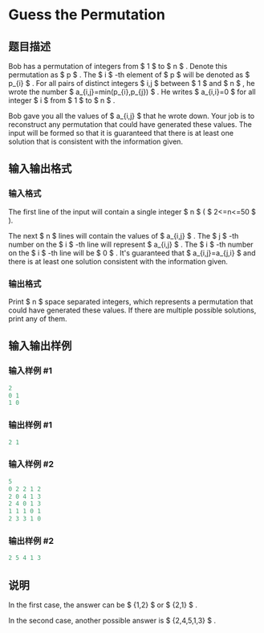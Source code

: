 # Guess the Permutation

## 题目描述

Bob has a permutation of integers from $ 1 $ to $ n $ . Denote this permutation as $ p $ . The $ i $ -th element of $ p $ will be denoted as $ p_{i} $ . For all pairs of distinct integers $ i,j $ between $ 1 $ and $ n $ , he wrote the number $ a_{i,j}=min(p_{i},p_{j}) $ . He writes $ a_{i,i}=0 $ for all integer $ i $ from $ 1 $ to $ n $ .

Bob gave you all the values of $ a_{i,j} $ that he wrote down. Your job is to reconstruct any permutation that could have generated these values. The input will be formed so that it is guaranteed that there is at least one solution that is consistent with the information given.

## 输入输出格式

### 输入格式

The first line of the input will contain a single integer $ n $ ( $ 2<=n<=50 $ ).

The next $ n $ lines will contain the values of $ a_{i,j} $ . The $ j $ -th number on the $ i $ -th line will represent $ a_{i,j} $ . The $ i $ -th number on the $ i $ -th line will be $ 0 $ . It's guaranteed that $ a_{i,j}=a_{j,i} $ and there is at least one solution consistent with the information given.

### 输出格式

Print $ n $ space separated integers, which represents a permutation that could have generated these values. If there are multiple possible solutions, print any of them.

## 输入输出样例

### 输入样例 #1

```cpp
2
0 1
1 0

```
### 输出样例 #1

```cpp
2 1

```
### 输入样例 #2

```cpp
5
0 2 2 1 2
2 0 4 1 3
2 4 0 1 3
1 1 1 0 1
2 3 3 1 0

```
### 输出样例 #2

```cpp
2 5 4 1 3

```
## 说明

In the first case, the answer can be $ {1,2} $ or $ {2,1} $ .

In the second case, another possible answer is $ {2,4,5,1,3} $ .

